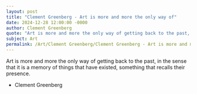 ```yaml
---
layout: post
title: "Clement Greenberg - Art is more and more the only way of"
date: 2024-12-28 12:00:00 -0000
author: Clement Greenberg
quote: "Art is more and more the only way of getting back to the past, in the sense that it is a memory of things that have existed, something that recalls their presence."
subject: Art
permalink: /Art/Clement Greenberg/Clement Greenberg - Art is more and more the only way of
---
```


Art is more and more the only way of getting back to the past, in the sense that it is a memory of things that have existed, something that recalls their presence.

- Clement Greenberg
